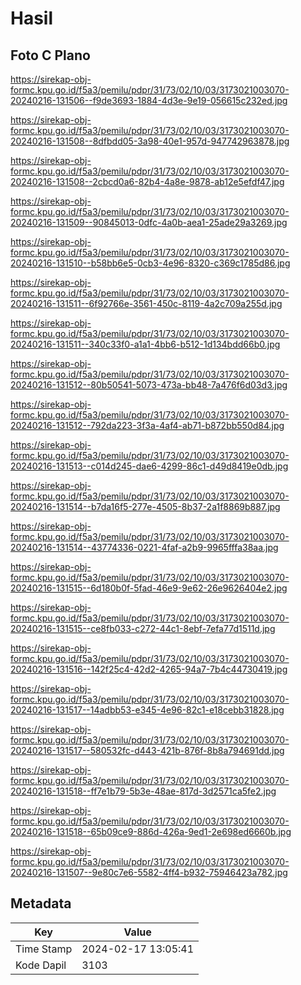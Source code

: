 # Hasil

## Foto C Plano

https://sirekap-obj-formc.kpu.go.id/f5a3/pemilu/pdpr/31/73/02/10/03/3173021003070-20240216-131506--f9de3693-1884-4d3e-9e19-056615c232ed.jpg

https://sirekap-obj-formc.kpu.go.id/f5a3/pemilu/pdpr/31/73/02/10/03/3173021003070-20240216-131508--8dfbdd05-3a98-40e1-957d-947742963878.jpg

https://sirekap-obj-formc.kpu.go.id/f5a3/pemilu/pdpr/31/73/02/10/03/3173021003070-20240216-131508--2cbcd0a6-82b4-4a8e-9878-ab12e5efdf47.jpg

https://sirekap-obj-formc.kpu.go.id/f5a3/pemilu/pdpr/31/73/02/10/03/3173021003070-20240216-131509--90845013-0dfc-4a0b-aea1-25ade29a3269.jpg

https://sirekap-obj-formc.kpu.go.id/f5a3/pemilu/pdpr/31/73/02/10/03/3173021003070-20240216-131510--b58bb6e5-0cb3-4e96-8320-c369c1785d86.jpg

https://sirekap-obj-formc.kpu.go.id/f5a3/pemilu/pdpr/31/73/02/10/03/3173021003070-20240216-131511--6f92766e-3561-450c-8119-4a2c709a255d.jpg

https://sirekap-obj-formc.kpu.go.id/f5a3/pemilu/pdpr/31/73/02/10/03/3173021003070-20240216-131511--340c33f0-a1a1-4bb6-b512-1d134bdd66b0.jpg

https://sirekap-obj-formc.kpu.go.id/f5a3/pemilu/pdpr/31/73/02/10/03/3173021003070-20240216-131512--80b50541-5073-473a-bb48-7a476f6d03d3.jpg

https://sirekap-obj-formc.kpu.go.id/f5a3/pemilu/pdpr/31/73/02/10/03/3173021003070-20240216-131512--792da223-3f3a-4af4-ab71-b872bb550d84.jpg

https://sirekap-obj-formc.kpu.go.id/f5a3/pemilu/pdpr/31/73/02/10/03/3173021003070-20240216-131513--c014d245-dae6-4299-86c1-d49d8419e0db.jpg

https://sirekap-obj-formc.kpu.go.id/f5a3/pemilu/pdpr/31/73/02/10/03/3173021003070-20240216-131514--b7da16f5-277e-4505-8b37-2a1f8869b887.jpg

https://sirekap-obj-formc.kpu.go.id/f5a3/pemilu/pdpr/31/73/02/10/03/3173021003070-20240216-131514--43774336-0221-4faf-a2b9-9965fffa38aa.jpg

https://sirekap-obj-formc.kpu.go.id/f5a3/pemilu/pdpr/31/73/02/10/03/3173021003070-20240216-131515--6d180b0f-5fad-46e9-9e62-26e9626404e2.jpg

https://sirekap-obj-formc.kpu.go.id/f5a3/pemilu/pdpr/31/73/02/10/03/3173021003070-20240216-131515--ce8fb033-c272-44c1-8ebf-7efa77d1511d.jpg

https://sirekap-obj-formc.kpu.go.id/f5a3/pemilu/pdpr/31/73/02/10/03/3173021003070-20240216-131516--142f25c4-42d2-4265-94a7-7b4c44730419.jpg

https://sirekap-obj-formc.kpu.go.id/f5a3/pemilu/pdpr/31/73/02/10/03/3173021003070-20240216-131517--14adbb53-e345-4e96-82c1-e18cebb31828.jpg

https://sirekap-obj-formc.kpu.go.id/f5a3/pemilu/pdpr/31/73/02/10/03/3173021003070-20240216-131517--580532fc-d443-421b-876f-8b8a794691dd.jpg

https://sirekap-obj-formc.kpu.go.id/f5a3/pemilu/pdpr/31/73/02/10/03/3173021003070-20240216-131518--ff7e1b79-5b3e-48ae-817d-3d2571ca5fe2.jpg

https://sirekap-obj-formc.kpu.go.id/f5a3/pemilu/pdpr/31/73/02/10/03/3173021003070-20240216-131518--65b09ce9-886d-426a-9ed1-2e698ed6660b.jpg

https://sirekap-obj-formc.kpu.go.id/f5a3/pemilu/pdpr/31/73/02/10/03/3173021003070-20240216-131507--9e80c7e6-5582-4ff4-b932-75946423a782.jpg


## Metadata

| Key        | Value               |
| ---------- | ------------------- |
| Time Stamp | 2024-02-17 13:05:41 |
| Kode Dapil | 3103                |



